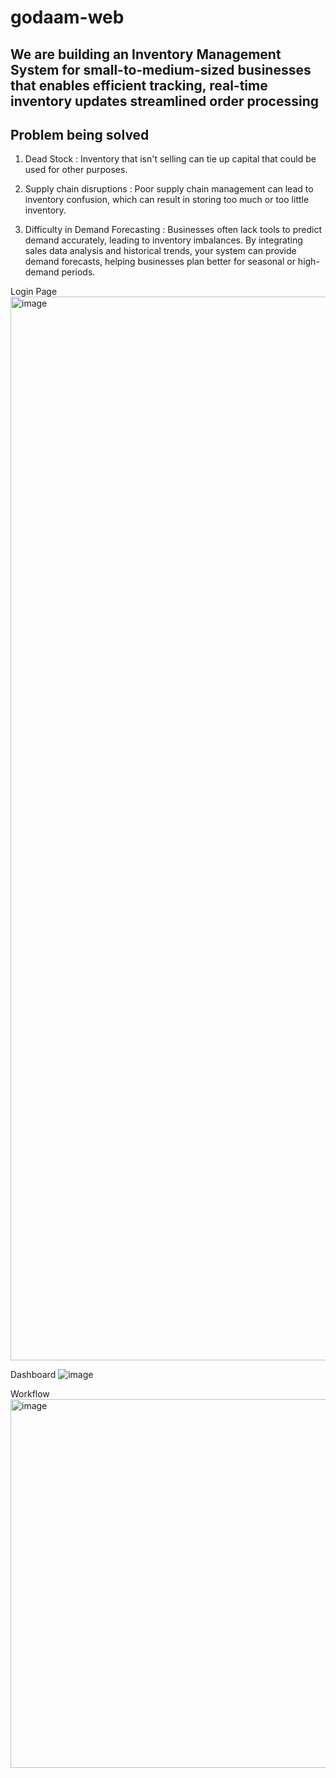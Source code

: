 # godaam-web

## We are building an Inventory Management System for small-to-medium-sized businesses that enables efficient tracking, real-time inventory updates streamlined order processing

## Problem  being solved 
1. Dead Stock : Inventory that isn't selling can tie up capital that could be used for other purposes.

2. Supply chain disruptions : Poor supply chain management can lead to inventory confusion, which can result in storing too much or too little inventory. 

3. Difficulty in Demand Forecasting : Businesses often lack tools to predict demand accurately, leading to inventory imbalances. By integrating sales data analysis and historical trends, your system can provide demand forecasts, helping businesses plan better for seasonal or high-demand periods.

Login Page
<img width="1702" alt="image" src="https://github.com/user-attachments/assets/e20c1242-5251-4668-97fd-60daf5d9a710">

Dashboard
![image](https://github.com/user-attachments/assets/915a0182-1b7c-4614-aab6-3dc781c55527)

Workflow
<img width="590" alt="image" src="https://github.com/user-attachments/assets/1fe7d150-c1ef-436a-9b52-dd690ba2c55d">



